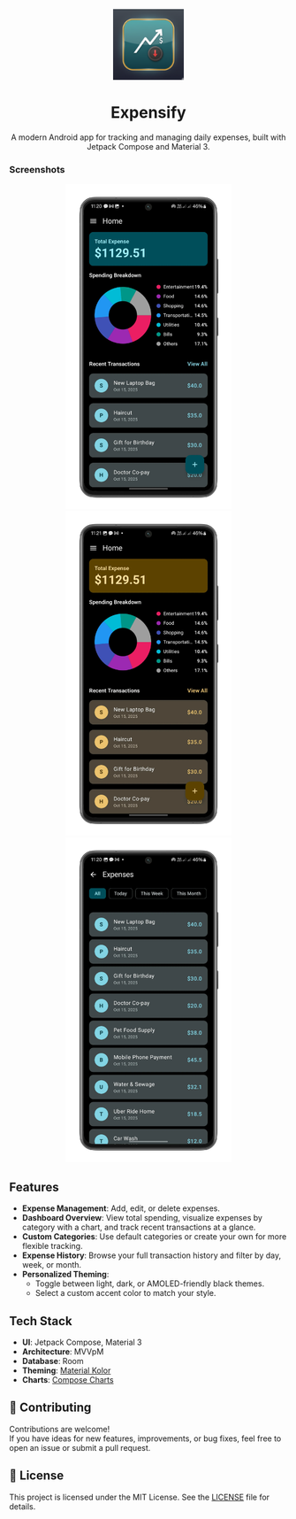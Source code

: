 <div align="center">

<img src="screenShots/ic_launcher_foreground.webp" width="128" alt="App Icon"/>

# Expensify

A modern Android app for tracking and managing daily expenses, built with Jetpack Compose and
Material 3.

</div>

### Screenshots

<div align="center">

<img src="screenShots/expensify-screenshot-home.webp" alt="App Screenshot - Home" width="300"/>
<img src="screenShots/expensify-screenshot-home2.webp" alt="App Screenshot - Home2" width="300"/>
<img src="screenShots/expensify-screenshot-expenses.webp" alt="App Screenshot - Expenses" width="300"/>

</div>

## Features

- **Expense Management**: Add, edit, or delete expenses.
- **Dashboard Overview**: View total spending, visualize expenses by category with a chart, and
  track recent transactions at a glance.
- **Custom Categories**: Use default categories or create your own for more flexible tracking.
- **Expense History**: Browse your full transaction history and filter by day, week, or month.
- **Personalized Theming**:
  - Toggle between light, dark, or AMOLED-friendly black themes.
  - Select a custom accent color to match your style.

## Tech Stack

- **UI**: Jetpack Compose, Material 3
- **Architecture**: MVVpM
- **Database**: Room
- **Theming**: [Material Kolor](https://github.com/material-kolor/material-kolor)
- **Charts**: [Compose Charts](https://github.com/ehsannarmani/compose-charts)

## 🤝 Contributing

Contributions are welcome!  
If you have ideas for new features, improvements, or bug fixes, feel free to open an issue or submit
a pull request.

## 📄 License

This project is licensed under the MIT License. See the [LICENSE](LICENSE) file for details.
